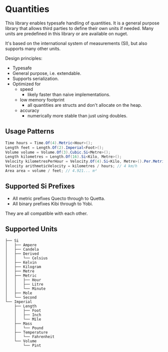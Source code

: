 # Quantities

This library enables typesafe handling of quantities. It is a general purpose library that allows third parties to define their own units if needed. Many units are predefined in this library or are available on nuget.

It's based on the international system of measurements (SI), but also supports many other units.

Design principles:

- Typesafe
- General purpose, i.e. extendable.
- Supports serialization.
- Optimized for
  - speed
    - likely faster than naive implementations.
  - low memory footprint
    - all quantities are structs and don't allocate on the heap.
  - accuracy
    - numerically more stable than just using doubles.

## Usage Patterns

```csharp
Time hours = Time.Of(4).Metric<Hour>();
Length feet = Length.Of(2).Imperial<Foot>();
Volume volume = Volume.Of(3).Cubic.Si<Metre>();
Length kilometres = Length.Of(16).Si<Kilo, Metre>();
Velocity kilometresPerHour = Velocity.Of(4).Si<Kilo, Metre>().Per.Metric<Hour>();
Velocity arithmeticVelocity = kilometres / hours; // 4 km/h
Area area = volume / feet; // 4.921... m²
```

## Supported Si Prefixes

- All metric prefixes Quecto through to Quetta.
- All binary prefixes Kibi through to Yobi.

They are all compatible with each other.

## Supported Units

```text
├── Si
│   ├── Ampere
│   ├── Candela
│   ├── Derived
│   │   └── Celsius
│   ├── Kelvin
│   ├── Kilogram
│   ├── Metre
│   ├── Metric
│   │   ├── Hour
│   │   ├── Litre
│   │   └── Minute
│   ├── Mole
│   └── Second
└── Imperial
    ├── Length
    │   ├── Foot
    │   ├── Inch
    │   └── Mile
    ├── Mass
    │   └── Pound
    ├── Temperature
    │   └── Fahrenheit
    └── Volume
        └── Pint
```
